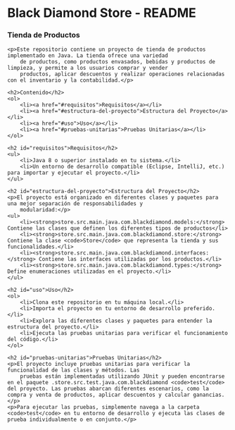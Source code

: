 
<html>

<head>
    <title>Black Diamond Store - README</title>
</head>

<body>
    <h1>Black Diamond Store - README</h1>
    <h3>Tienda de Productos</h3>

    <p>Este repositorio contiene un proyecto de tienda de productos implementado en Java. La tienda ofrece una variedad
        de productos, como productos envasados, bebidas y productos de limpieza, y permite a los usuarios comprar y vender
        productos, aplicar descuentos y realizar operaciones relacionadas con el inventario y la contabilidad.</p>

    <h2>Contenido</h2>
    <ol>
        <li><a href="#requisitos">Requisitos</a></li>
        <li><a href="#estructura-del-proyecto">Estructura del Proyecto</a></li>
        <li><a href="#uso">Uso</a></li>
        <li><a href="#pruebas-unitarias">Pruebas Unitarias</a></li>
    </ol>

    <h2 id="requisitos">Requisitos</h2>
    <ul>
        <li>Java 8 o superior instalado en tu sistema.</li>
        <li>Un entorno de desarrollo compatible (Eclipse, IntelliJ, etc.) para importar y ejecutar el proyecto.</li>
    </ul>

    <h2 id="estructura-del-proyecto">Estructura del Proyecto</h2>
    <p>El proyecto está organizado en diferentes clases y paquetes para una mejor separación de responsabilidades y
        modularidad:</p>
    <ul>
        <li><strong>store.src.main.java.com.blackdiamond.models:</strong> Contiene las clases que definen los diferentes tipos de productos</li>
        <li><strong>store.src.main.java.com.blackdiamond.store:</strong> Contiene la clase <code>Store</code> que representa la tienda y sus funcionalidades.</li>
        <li><strong>store.src.main.java.com.blackdiamond.interfaces:</strong> Contiene las interfaces utilizadas por los productos.</li>
        <li><strong>store.src.main.java.com.blackdiamond.types:</strong> Define enumeraciones utilizadas en el proyecto.</li>
    </ul>

    <h2 id="uso">Uso</h2>
    <ol>
        <li>Clona este repositorio en tu máquina local.</li>
        <li>Importa el proyecto en tu entorno de desarrollo preferido.</li>
        <li>Explora las diferentes clases y paquetes para entender la estructura del proyecto.</li>
        <li>Ejecuta las pruebas unitarias para verificar el funcionamiento del código.</li>
    </ol>

    <h2 id="pruebas-unitarias">Pruebas Unitarias</h2>
    <p>El proyecto incluye pruebas unitarias para verificar la funcionalidad de las clases y métodos. Las
        pruebas están implementadas utilizando JUnit y pueden encontrarse en el paquete .store.src.test.java.com.blackdiamond <code>test</code> del proyecto. Las pruebas abarcan diferentes escenarios, como la compra y venta de productos, aplicar descuentos y calcular ganancias.</p>
    <p>Para ejecutar las pruebas, simplemente navega a la carpeta <code>test</code> en tu entorno de desarrollo y ejecuta las clases de prueba individualmente o en conjunto.</p>

</body>

</html>
